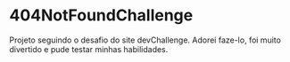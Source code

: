 # 404NotFoundChallenge
Projeto seguindo o desafio do site devChallenge. Adorei faze-lo, foi muito divertido e pude testar minhas habilidades.
